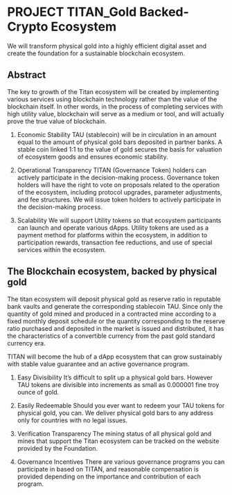 PROJECT TITAN_Gold Backed-Crypto Ecosystem
=============
We will transform physical gold into a highly efficient digital asset and create the foundation for a sustainable blockchain ecosystem.

Abstract
-------------
The key to growth of the Titan ecosystem will be created by implementing various services using blockchain technology rather than the value of the blockchain itself. In other words, in the process of completing services with high utility value, blockchain will serve as a medium or tool, and will actually prove the true value of blockchain.

1. Economic Stability
   TAU (stablecoin) will be in circulation in an amount equal to the amount of physical gold bars deposited in partner banks. A stable coin linked 1:1 to the value of gold secures the basis for valuation of ecosystem goods and ensures economic stability.

2. Operational Transparency
   TITAN (Governance Token) holders can actively participate in the decision-making process.
   Governance token holders will have the right to vote on proposals related to the operation of the ecosystem, including protocol upgrades, parameter adjustments, and fee structures. We will issue token holders to actively participate in the decision-making process.

3. Scalability
   We will support Utility tokens so that ecosystem participants can launch and operate various dApps.
   Utility tokens are used as a payment method for platforms within the ecosystem, in addition to participation rewards, transaction fee reductions, and use of special services within the ecosystem.

The Blockchain ecosystem, backed by physical gold
-------------
The titan ecosystem will deposit physical gold as reserve ratio in reputable bank vaults and generate the corresponding stablecoin TAU.
Since only the quantity of gold mined and produced in a contracted mine according to a fixed monthly deposit schedule or the quantity corresponding to the reserve ratio purchased and deposited in the market is issued and distributed, it has the characteristics of a convertible currency from the past gold standard currency era.

TITAN will become the hub of a dApp ecosystem that can grow sustainably with stable value guarantee and an active governance program.

1. Easy Divisibility
   It’s difficult to split up a physical gold bars. However TAU tokens are divisible into increments as small as 0.000001 fine troy ounce of gold.

2. Easily Redeemable
   Should you ever want to redeem your TAU tokens for physical gold, you can. We deliver physical gold bars to any address only for countries with no legal issues.

3. Verification Transparency
   The mining status of all physical gold and mines that support the Titan ecosystem can be tracked on the website provided by the Foundation.

4. Governance Incentives
   There are various governance programs you can participate in based on TITAN, and reasonable compensation is provided depending on the importance and contribution of each program.
   
<!---
TrpleGoldGlobal/TrpleGoldGlobal is a ✨ special ✨ repository because its `README.md` (this file) appears on your GitHub profile.
You can click the Preview link to take a look at your changes.
--->
